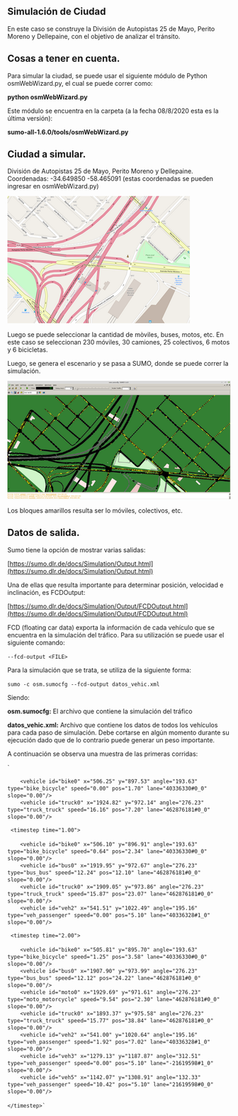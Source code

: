 

## Simulación de Ciudad

En este caso se construye la División de Autopistas 25 de Mayo, Perito Moreno y Dellepaine, con el objetivo de analizar el tránsito.

## Cosas a tener en cuenta.

Para simular la ciudad, se puede usar el siguiente módulo de Python osmWebWizard.py, el cual se puede correr como:

__python osmWebWizard.py__

Este módulo se encuentra en la carpeta (a la fecha 08/8/2020 esta es la última versión): 

__sumo-all-1.6.0/tools/osmWebWizard.py__

## Ciudad a simular.

División de Autopistas 25 de Mayo, Perito Moreno y Dellepaine. Coordenadas: -34.649850 -58.465091
(estas coordenadas se pueden ingresar en osmWebWizard.py)

![FIUBA](Imgs/Autopista_Divison.png)

Luego se puede seleccionar la cantidad de mòviles, buses, motos, etc. En este caso se seleccionan 230 móviles, 30 camiones, 25 colectivos, 6 motos y 6 bicicletas. 

Luego, se genera el escenario y se pasa a SUMO, donde se puede correr la simulación.

![FIUBA](Imgs/Autopista_Divison_Trafico.png)

Los bloques amarillos resulta ser lo móviles, colectivos, etc. 

## Datos de salida.

Sumo tiene la opción de mostrar varias salidas:

[https://sumo.dlr.de/docs/Simulation/Output.html](https://sumo.dlr.de/docs/Simulation/Output.html)

Una de ellas que resulta importante para determinar posición, velocidad e inclinación, es FCDOutput:

[https://sumo.dlr.de/docs/Simulation/Output/FCDOutput.html](https://sumo.dlr.de/docs/Simulation/Output/FCDOutput.html)

FCD (floating car data) exporta la información de cada vehículo que se encuentra en la simulación del tráfico. Para su utilización se puede usar el siguiente comando:

 `--fcd-output <FILE>`

Para la simulación que se trata, se utiliza de la siguiente forma:

`sumo -c osm.sumocfg --fcd-output datos_vehic.xml`

Siendo: 

__osm.sumocfg:__ El archivo que contiene la simulación del tráfico

__datos_vehic.xml:__ Archivo que contiene los datos de todos los vehículos para cada paso de simulación. Debe cortarse en algún momento durante su ejecución dado que de lo contrario puede generar un peso importante.

A continuación se observa una muestra de las primeras corridas:

`<timestep time="0.00">

        <vehicle id="bike0" x="506.25" y="897.53" angle="193.63" type="bike_bicycle" speed="0.00" pos="1.70" lane="40336330#0_0" slope="0.00"/>
        <vehicle id="truck0" x="1924.82" y="972.14" angle="276.23" type="truck_truck" speed="16.16" pos="7.20" lane="462876181#0_0" slope="0.00"/>

</timestep>

     <timestep time="1.00">

        <vehicle id="bike0" x="506.10" y="896.91" angle="193.63" type="bike_bicycle" speed="0.64" pos="2.34" lane="40336330#0_0" slope="0.00"/>
        <vehicle id="bus0" x="1919.95" y="972.67" angle="276.23" type="bus_bus" speed="12.24" pos="12.10" lane="462876181#0_0" slope="0.00"/>
        <vehicle id="truck0" x="1909.05" y="973.86" angle="276.23" type="truck_truck" speed="15.87" pos="23.07" lane="462876181#0_0" slope="0.00"/>
        <vehicle id="veh2" x="541.51" y="1022.49" angle="195.16" type="veh_passenger" speed="0.00" pos="5.10" lane="40336328#1_0" slope="0.00"/>

</timestep>
 
     <timestep time="2.00">
    
        <vehicle id="bike0" x="505.81" y="895.70" angle="193.63" type="bike_bicycle" speed="1.25" pos="3.58" lane="40336330#0_0" slope="0.00"/>
        <vehicle id="bus0" x="1907.90" y="973.99" angle="276.23" type="bus_bus" speed="12.12" pos="24.22" lane="462876181#0_0" slope="0.00"/>
        <vehicle id="moto0" x="1929.69" y="971.61" angle="276.23" type="moto_motorcycle" speed="9.54" pos="2.30" lane="462876181#0_0" slope="0.00"/>
        <vehicle id="truck0" x="1893.37" y="975.58" angle="276.23" type="truck_truck" speed="15.77" pos="38.84" lane="462876181#0_0" slope="0.00"/>
        <vehicle id="veh2" x="541.00" y="1020.64" angle="195.16" type="veh_passenger" speed="1.92" pos="7.02" lane="40336328#1_0" slope="0.00"/>
        <vehicle id="veh3" x="1279.13" y="1187.87" angle="312.51" type="veh_passenger" speed="0.00" pos="5.10" lane="-21619598#1_0" slope="0.00"/>
        <vehicle id="veh5" x="1142.07" y="1308.91" angle="132.33" type="veh_passenger" speed="10.42" pos="5.10" lane="21619598#0_0" slope="0.00"/>
    
    </timestep>`
    
